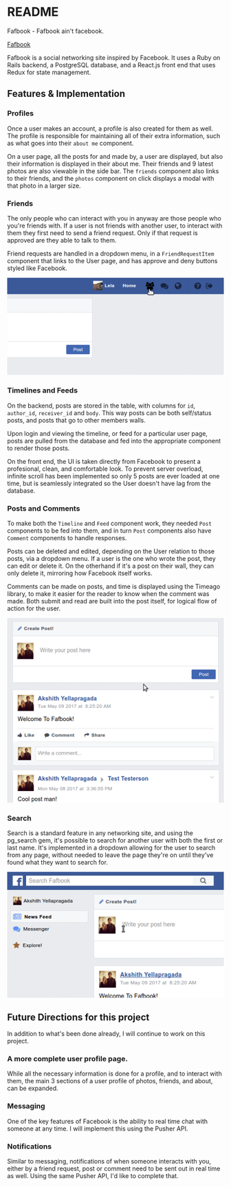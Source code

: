 # README

Fafbook - Fafbook ain't facebook.

[Fafbook][livesite]

[livesite]: http://www.fafbook.us/#/

Fafbook is a social networking site inspired by Facebook. It uses a Ruby on
Rails backend, a PostgreSQL database, and a React.js front end that uses Redux
for state management.

## Features & Implementation

### Profiles

Once a user makes an account, a profile is also created for them as well. The
profile is responsible for maintaining all of their extra information, such as
what goes into their `about me` component.

On a user page, all the posts for and made by, a user are displayed, but also
their information is displayed in their about me. Their friends and 9 latest
photos are also viewable in the side bar. The `friends` component also links to
their friends, and the `photos` component on click displays a modal with that
photo in a larger size. 

### Friends 

The only people who can interact with you in anyway are those people who you're
friends with. If a user is not friends with another user, to interact with them
they first need to send a friend request. Only if that request is approved are
they able to talk to them.

Friend requests are handled in a dropdown menu, in a `FriendRequestItem`
component that links to the User page, and has approve and deny buttons styled
like Facebook.

![Friend Requests](docs/images/friend_requests.gif)

### Timelines and Feeds

On the backend, posts are stored in the table, with columns for `id`,
`author_id`, `receiver_id` and `body`. This way posts can be both self/status
posts, and posts that go to other members walls. 

Upon login and viewing the timeline, or feed for a particular user page, 
posts are pulled from the database and fed into the appropriate component to 
render those posts. 

On the front end, the UI is taken directly from Facebook to present a
profesional, clean, and comfortable look. To prevent server overload, infinite
scroll has been implemented so only 5 posts are ever loaded at one time, but is
seamlessly integrated so the User doesn't have lag from the database. 

### Posts and Comments 

To make both the `Timeline` and `Feed` component work, they needed `Post`
components to be fed into them, and in turn `Post` components also have
`Comment` components to handle responses. 

Posts can be deleted and edited, depending on the User relation to those posts,
via a dropdown menu. If a user is the one who wrote the post, they can edit or
delete it. On the otherhand if it's a post on their wall, they can only delete
it, mirroring how Facebook itself works.

Comments can be made on posts, and time is displayed using the Timeago library,
to make it easier for the reader to know when the comment was made. Both submit
and read are built into the post itself, for logical flow of action for the
user.

![New Post and Comment](docs/images/new_post.gif)

### Search

Search is a standard feature in any networking site, and using the pg_search
gem, it's possible to search for another user with both the first or last name.
It's implemented in a dropdown allowing for the user to search from any page,
without needed to leave the page they're on until they've found what they want
to search for. 

![Search](docs/images/search.gif)

## Future Directions for this project

In addition to what's been done already, I will continue to work on this
project.

### A more complete user profile page. 

While all the necessary information is done for a profile, and to interact with
them, the main 3 sections of a user profile of photos, friends, and about, can
be expanded.

### Messaging

One of the key features of Facebook is the ability to real time chat with
someone at any time. I will implement this using the Pusher API.

### Notifications 

Similar to messaging, notifications of when someone interacts with you, either
by a friend request, post or comment need to be sent out in real time as well.
Using the same Pusher API, I'd like to complete that.
